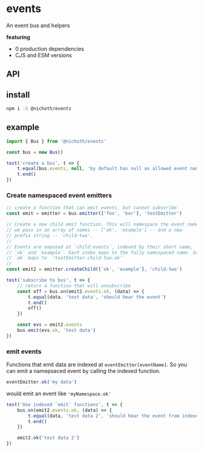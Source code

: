 # events
An event bus and helpers

__featuring__
* 0 production dependencies
* CJS and ESM versions

## API

## install
```bash
npm i -S @nichoth/events
```

## example
```js
import { Bus } from '@nichoth/events'

const bus = new Bus()

test('create a bus', t => {
    t.equal(bus.events, null, 'by default has null as allowed event names')
    t.end()
})
```

### Create namespaced event emitters
```js
// create a function that can emit events, but cannot subscribe
const emit = emitter = bus.emitter(['foo', 'bar'], 'testEmitter')

// Create a new child emit function. This will namespace the event names. Here
// we pass in an array of names -- ['ok', 'example'] -- and a new
// prefix string -- 'child-two'.
//
// Events are exposed at `child.events`, indexed by their short name,
// `ok` and `example`. Each index maps to the fully namespaced name. So here
// `ok` maps to `'testEmitter.child-two.ok'`
// 
const emit2 = emitter.createChild(['ok', 'example'], 'child-two')

test('subscribe to bus', t => {
    // return a function that will unsubscribe
    const off = bus.on(emit2.events.ok, (data) => {
        t.equal(data, 'test data', 'should hear the event')
        t.end()
        off()
    })

    const evs = emit2.events
    bus.emit(evs.ok, 'test data')
})
```

### emit events
Functions that emit data are indexed at `eventEmitter[eventName]`. So you can emit a namepsaced event by calling the indexed function.

```js
eventEmitter.ok('my data')
```
would emit an event like `'myNamespace.ok'`

```js
test('Use indexed `emit` functions', t => {
    bus.on(emit2.events.ok, (data) => {
        t.equal(data, 'test data 2', 'should hear the event from indexed function')
        t.end()
    })

    emit2.ok('test data 2')
})
```

